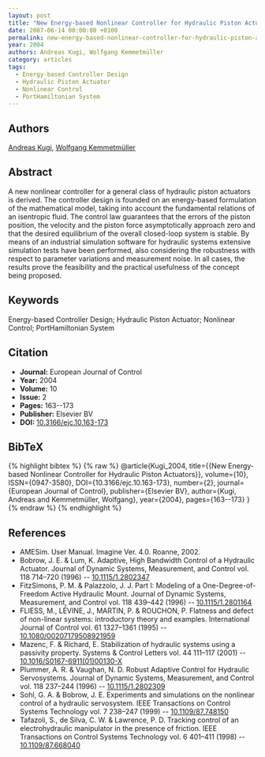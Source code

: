 ```yaml
---
layout: post
title: "New Energy-based Nonlinear Controller for Hydraulic Piston Actuators"
date: 2007-06-14 00:00:00 +0100
permalink: new-energy-based-nonlinear-controller-for-hydraulic-piston-actuators
year: 2004
authors: Andreas Kugi, Wolfgang Kemmetmüller
category: articles
tags:
  - Energy-based Controller Design
  - Hydraulic Piston Actuator
  - Nonlinear Control
  - PortHamiltonian System
---
```

 
## Authors
[Andreas Kugi](authors/andreas_kugi), [Wolfgang Kemmetmüller](authors/wolfgang_kemmetmuller)
 
## Abstract
A new nonlinear controller for a general class of hydraulic piston actuators is derived. The controller design is founded on an energy-based formulation of the mathematical model, taking into account the fundamental relations of an isentropic fluid. The control law guarantees that the errors of the piston position, the velocity and the piston force asymptotically approach zero and that the desired equilibrium of the overall closed-loop system is stable. By means of an industrial simulation software for hydraulic systems extensive simulation tests have been performed, also considering the robustness with respect to parameter variations and measurement noise. In all cases, the results prove the feasibility and the practical usefulness of the concept being proposed.
 
## Keywords
Energy-based Controller Design; Hydraulic Piston Actuator; Nonlinear Control; PortHamiltonian System
 
## Citation
- **Journal:** European Journal of Control
- **Year:** 2004
- **Volume:** 10
- **Issue:** 2
- **Pages:** 163--173
- **Publisher:** Elsevier BV
- **DOI:** [10.3166/ejc.10.163-173](https://doi.org/10.3166/ejc.10.163-173)
 
## BibTeX
{% highlight bibtex %}
{% raw %}
@article{Kugi_2004,
  title={{New Energy-based Nonlinear Controller for Hydraulic Piston Actuators}},
  volume={10},
  ISSN={0947-3580},
  DOI={10.3166/ejc.10.163-173},
  number={2},
  journal={European Journal of Control},
  publisher={Elsevier BV},
  author={Kugi, Andreas and Kemmetmüller, Wolfgang},
  year={2004},
  pages={163--173}
}
{% endraw %}
{% endhighlight %}
 
## References
- AMESim. User Manual. Imagine Ver. 4.0. Roanne, 2002.
- Bobrow, J. E. & Lum, K. Adaptive, High Bandwidth Control of a Hydraulic Actuator. Journal of Dynamic Systems, Measurement, and Control vol. 118 714–720 (1996) -- [10.1115/1.2802347](https://doi.org/10.1115/1.2802347)
- FitzSimons, P. M. & Palazzolo, J. J. Part I: Modeling of a One-Degree-of-Freedom Active Hydraulic Mount. Journal of Dynamic Systems, Measurement, and Control vol. 118 439–442 (1996) -- [10.1115/1.2801164](https://doi.org/10.1115/1.2801164)
- FLIESS, M., LÉVINE, J., MARTIN, P. & ROUCHON, P. Flatness and defect of non-linear systems: introductory theory and examples. International Journal of Control vol. 61 1327–1361 (1995) -- [10.1080/00207179508921959](https://doi.org/10.1080/00207179508921959)
- Mazenc, F. & Richard, E. Stabilization of hydraulic systems using a passivity property. Systems &amp; Control Letters vol. 44 111–117 (2001) -- [10.1016/S0167-6911(01)00130-X](https://doi.org/10.1016/S0167-6911(01)00130-X)
- Plummer, A. R. & Vaughan, N. D. Robust Adaptive Control for Hydraulic Servosystems. Journal of Dynamic Systems, Measurement, and Control vol. 118 237–244 (1996) -- [10.1115/1.2802309](https://doi.org/10.1115/1.2802309)
- Sohl, G. A. & Bobrow, J. E. Experiments and simulations on the nonlinear control of a hydraulic servosystem. IEEE Transactions on Control Systems Technology vol. 7 238–247 (1999) -- [10.1109/87.748150](https://doi.org/10.1109/87.748150)
- Tafazoli, S., de Silva, C. W. & Lawrence, P. D. Tracking control of an electrohydraulic manipulator in the presence of friction. IEEE Transactions on Control Systems Technology vol. 6 401–411 (1998) -- [10.1109/87.668040](https://doi.org/10.1109/87.668040)

